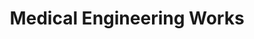 ---
title: "Medical Engineering Works"
url: /kottayam/medical-engineering-works/
shop: medical supply
---